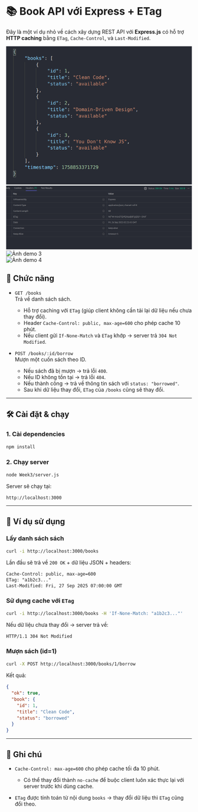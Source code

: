 # 📚 Book API với Express + ETag

Đây là một ví dụ nhỏ về cách xây dựng REST API với **Express.js** có hỗ trợ **HTTP caching** bằng `ETag`, `Cache-Control`, và `Last-Modified`.

![Ảnh demo 1](images/pic_1.png)  
![Ảnh demo 2](images/pic_2.png)  
![Ảnh demo 3](images/pic_3.png)  
![Ảnh demo 4](images/pic_4.png)

## 🚀 Chức năng

- `GET /books`  
  Trả về danh sách sách.

  - Hỗ trợ caching với `ETag` (giúp client không cần tải lại dữ liệu nếu chưa thay đổi).
  - Header `Cache-Control: public, max-age=600` cho phép cache 10 phút.
  - Nếu client gửi `If-None-Match` và `ETag` khớp → server trả `304 Not Modified`.

- `POST /books/:id/borrow`  
  Mượn một cuốn sách theo ID.
  - Nếu sách đã bị mượn → trả lỗi `400`.
  - Nếu ID không tồn tại → trả lỗi `404`.
  - Nếu thành công → trả về thông tin sách với `status: "borrowed"`.
  - Sau khi dữ liệu thay đổi, `ETag` của `/books` cũng sẽ thay đổi.

---

## 🛠️ Cài đặt & chạy

### 1. Cài dependencies

```bash
npm install
```

### 2. Chạy server

```bash
node Week3/server.js
```

Server sẽ chạy tại:

```
http://localhost:3000
```

---

## 📡 Ví dụ sử dụng

### Lấy danh sách sách

```bash
curl -i http://localhost:3000/books
```

Lần đầu sẽ trả về `200 OK` + dữ liệu JSON + headers:

```
Cache-Control: public, max-age=600
ETag: "a1b2c3..."
Last-Modified: Fri, 27 Sep 2025 07:00:00 GMT
```

### Sử dụng cache với `ETag`

```bash
curl -i http://localhost:3000/books -H 'If-None-Match: "a1b2c3..."'
```

Nếu dữ liệu chưa thay đổi → server trả về:

```
HTTP/1.1 304 Not Modified
```

### Mượn sách (id=1)

```bash
curl -X POST http://localhost:3000/books/1/borrow
```

Kết quả:

```json
{
  "ok": true,
  "book": {
    "id": 1,
    "title": "Clean Code",
    "status": "borrowed"
  }
}
```

---

## 📖 Ghi chú

- `Cache-Control: max-age=600` cho phép cache tối đa 10 phút.

  - Có thể thay đổi thành `no-cache` để buộc client luôn xác thực lại với server trước khi dùng cache.

- `ETag` được tính toán từ nội dung `books` → thay đổi dữ liệu thì `ETag` cũng đổi theo.
